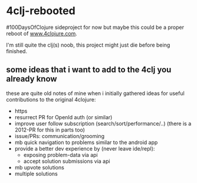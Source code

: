 # 4clj-rebooted

#100DaysOfClojure sideproject for now but maybe this could be a proper reboot of www.4clojure.com.

I'm still quite the clj(s) noob, this project might just die before being finished.

## some ideas that i want to add to the 4clj you already know

these are quite old notes of mine when i initially gathered ideas for useful contributions to the original 4clojure:

* https
* resurrect PR for OpenId auth (or similar)
* improve user follow subscription (search/sort/performance/..) (there is a 2012-PR for this in parts too)
* issue/PRs: communication/grooming
* mb quick navigation to problems similar to the android app
* provide a better dev experience by (never leave ide/repl):
    * exposing problem-data via api
    * accept solution submissions via api
* mb upvote solutions
* multiple solutions
